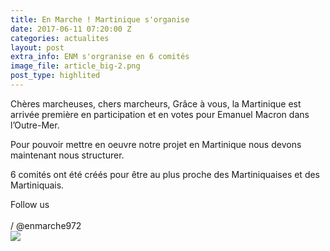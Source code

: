 ```yaml
---
title: En Marche ! Martinique s'organise
date: 2017-06-11 07:20:00 Z
categories: actualites
layout: post
extra_info: ENM s'orgranise en 6 comités
image_file: article_big-2.png
post_type: highlited
---
```


<div class="row">
    <div class="left-col">
        <p>
            Chères marcheuses, chers marcheurs, Grâce à vous, la Martinique est arrivée première en participation et en votes pour Emanuel Macron dans l’Outre-Mer.
        </p>
        <p>
            Pour pouvoir mettre en oeuvre notre projet en Martinique nous devons maintenant nous structurer.
        </p>
        <p class='text-bold'>
            6 comités ont été créés pour être au plus proche des Martiniquaises et des Martiniquais.
        </p>
        <div class="highlight smaller-text-size">
            <div class="highlight-line blue">Follow us</div>
            <br>
            <div class="highlight-line blue">
                <i class="fa fa-facebook"></i>
				<i class="fa fa-instagram"></i>
				<i class="fa fa-twitter"></i>
				/ @enmarche972
            </div>
        </div>
    </div>
    <div class="right-col">
        <img src="/images/map-article-3.png">
    </div>
</div>
